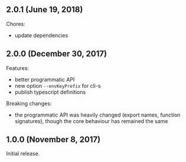 ## 2.0.1 (June 19, 2018)

Chores:

- update dependencies

## 2.0.0 (December 30, 2017)

Features:

- better programmatic API
- new option `--envKeyPrefix` for cli-s
- publish typescript definitions

Breaking changes:

- the programmatic API was heavily changed (export names, function signatures),
  though the core behaviour has remained the same

## 1.0.0 (November 8, 2017)

Initial release.
